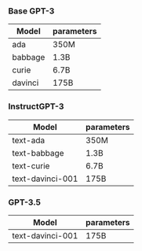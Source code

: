 
### Base GPT-3

| Model | parameters |
| - | - |
| ada | 350M |
| babbage | 1.3B |
| curie | 6.7B |
| davinci| 175B|

### InstructGPT-3

| Model | parameters |
| - | - |
| text-ada | 350M |
| text-babbage | 1.3B |
| text-curie | 6.7B |
| text-davinci-001| 175B|


### GPT-3.5
| Model | parameters |
| - | - |
| text-davinci-001| 175B|
